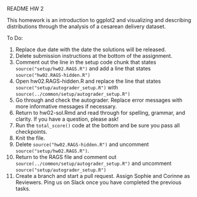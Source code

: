 README HW 2

This homework is an introduction to ggplot2 and visualizing and describing distributions through the analysis of a cesarean delivery dataset.

To Do:

1. Replace due date with the date the solutions will be released.
2. Delete submission instructions at the bottom of the assignment.
3. Comment out the line in the setup code chunk that states `source("setup/hw02.RAGS.R")` and add a line that states `source("hw02.RAGS-hidden.R")`
4. Open hw02.RAGS-hidden.R and replace the line that states `source("setup/autograder_setup.R")` with `source(../common/setup/autograder_setup.R")`
5. Go through and check the autograder. Replace error messages with more informative messages if necessary.
6. Return to hw02-sol.Rmd and read through for spelling, grammar, and clarity. If you have a question, please ask!
7. Run the `total_score()` code at the bottom and be sure you pass all checkpoints.
8. Knit the file.
9. Delete `source("hw02.RAGS-hidden.R")` and uncomment `source("setup/hw02.RAGS.R")`.
10. Return to the RAGS file and comment out `source(../common/setup/autograder_setup.R")` and uncomment `source("setup/autograder_setup.R")`
11. Create a branch and start a pull request. Assign Sophie and Corinne as Reviewers. Ping us on Slack once you have completed the previous tasks.